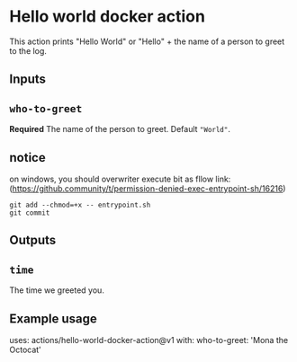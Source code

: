 # Hello world docker action

This action prints "Hello World" or "Hello" + the name of a person to greet to the log.

## Inputs

## `who-to-greet`

**Required** The name of the person to greet. Default `"World"`.

## notice
on windows, you should overwriter execute bit as fllow
link:(https://github.community/t/permission-denied-exec-entrypoint-sh/16216)

``` shell
git add --chmod=+x -- entrypoint.sh
git commit

```

## Outputs

## `time`

The time we greeted you.

## Example usage

uses: actions/hello-world-docker-action@v1
with:
  who-to-greet: 'Mona the Octocat'
  